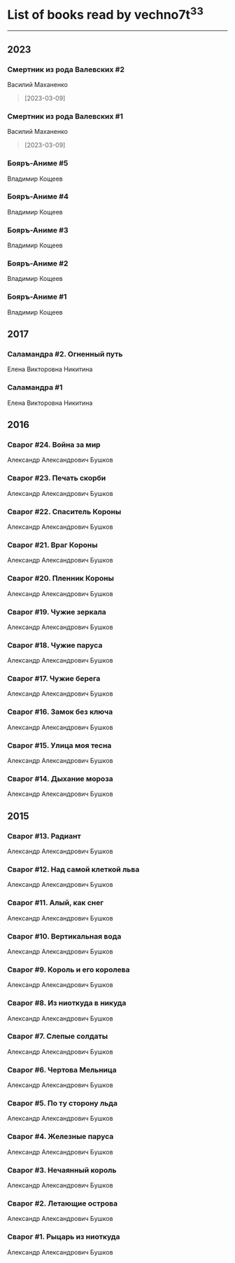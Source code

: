 # List of books read by vechno7t<sup>33</sup>
---

## 2023

### Смертник из рода Валевских #2
Василий Маханенко
> [2023-03-09] 


### Смертник из рода Валевских #1
Василий Маханенко
> [2023-03-09] 


### Бояръ-Аниме #5
Владимир Кощеев


### Бояръ-Аниме #4
Владимир Кощеев


### Бояръ-Аниме #3
Владимир Кощеев


### Бояръ-Аниме #2
Владимир Кощеев


### Бояръ-Аниме #1
Владимир Кощеев



## 2017

### Саламандра #2. Огненный путь
Елена Викторовна Никитина


### Саламандра #1
Елена Викторовна Никитина



## 2016

### Сварог #24. Война за мир
Александр Александрович Бушков


### Сварог #23. Печать скорби
Александр Александрович Бушков


### Сварог #22. Спаситель Короны
Александр Александрович Бушков


### Сварог #21. Враг Короны
Александр Александрович Бушков


### Сварог #20. Пленник Короны
Александр Александрович Бушков


### Сварог #19. Чужие зеркала
Александр Александрович Бушков


### Сварог #18. Чужие паруса
Александр Александрович Бушков


### Сварог #17. Чужие берега
Александр Александрович Бушков


### Сварог #16. Замок без ключа
Александр Александрович Бушков


### Сварог #15. Улица моя тесна
Александр Александрович Бушков


### Сварог #14. Дыхание мороза
Александр Александрович Бушков



## 2015

### Сварог #13. Радиант
Александр Александрович Бушков


### Сварог #12. Над самой клеткой льва
Александр Александрович Бушков


### Сварог #11. Алый, как снег
Александр Александрович Бушков


### Сварог #10. Вертикальная вода
Александр Александрович Бушков


### Сварог #9. Король и его королева
Александр Александрович Бушков


### Сварог #8. Из ниоткуда в никуда
Александр Александрович Бушков


### Сварог #7. Слепые солдаты
Александр Александрович Бушков


### Сварог #6. Чертова Мельница
Александр Александрович Бушков


### Сварог #5. По ту сторону льда
Александр Александрович Бушков


### Сварог #4. Железные паруса
Александр Александрович Бушков


### Сварог #3. Нечаянный король
Александр Александрович Бушков


### Сварог #2. Летающие острова
Александр Александрович Бушков


### Сварог #1. Рыцарь из ниоткуда
Александр Александрович Бушков



